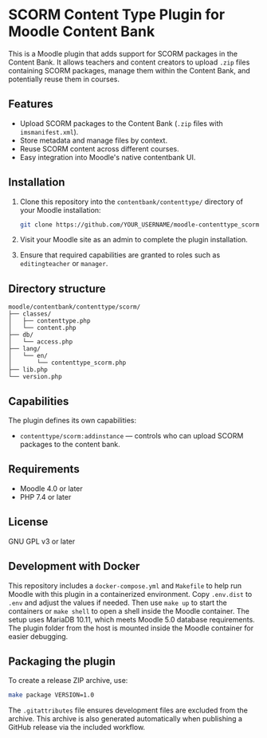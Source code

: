 # SCORM Content Type Plugin for Moodle Content Bank

This is a Moodle plugin that adds support for SCORM packages in the Content Bank. It allows teachers and content creators to upload `.zip` files containing SCORM packages, manage them within the Content Bank, and potentially reuse them in courses.

## Features

- Upload SCORM packages to the Content Bank (`.zip` files with `imsmanifest.xml`).
- Store metadata and manage files by context.
- Reuse SCORM content across different courses.
- Easy integration into Moodle's native contentbank UI.

## Installation

1. Clone this repository into the `contentbank/contenttype/` directory of your Moodle installation:

   ```bash
   git clone https://github.com/YOUR_USERNAME/moodle-contenttype_scorm.git contentbank/contenttype/scorm
   ```

2. Visit your Moodle site as an admin to complete the plugin installation.

3. Ensure that required capabilities are granted to roles such as `editingteacher` or `manager`.

## Directory structure

```
moodle/contentbank/contenttype/scorm/
├── classes/
│   ├── contenttype.php
│   └── content.php
├── db/
│   └── access.php
├── lang/
│   └── en/
│       └── contenttype_scorm.php
├── lib.php
└── version.php
```

## Capabilities

The plugin defines its own capabilities:

* `contenttype/scorm:addinstance` — controls who can upload SCORM packages to the content bank.

## Requirements

* Moodle 4.0 or later
* PHP 7.4 or later

## License

GNU GPL v3 or later


## Development with Docker

This repository includes a `docker-compose.yml` and `Makefile` to help run Moodle
with this plugin in a containerized environment. Copy `.env.dist` to `.env` and
adjust the values if needed. Then use `make up` to start the containers or
`make shell` to open a shell inside the Moodle container. The setup uses
MariaDB 10.11, which meets Moodle 5.0 database requirements. The plugin folder
from the host is mounted inside the Moodle container for easier debugging.

## Packaging the plugin

To create a release ZIP archive, use:

```bash
make package VERSION=1.0
```

The `.gitattributes` file ensures development files are excluded from the archive. This archive is also generated automatically when publishing a GitHub release via the included workflow.
